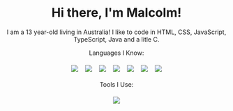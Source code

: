 <div align="center">
  <h1>Hi there, I'm Malcolm!</h1>
  <p>I am a 13 year-old living in Australia! I like to code in HTML, CSS, JavaScript, TypeScript, Java and a litle C.</p>
  <p>Languages I Know:</p>
  <img src="https://img.shields.io/badge/html5-%23E34F26.svg?style=for-the-badge&logo=html5&logoColor=white" style="vertical-align:top; margin:6px">
  <img src="https://img.shields.io/badge/css3-%231572B6.svg?style=for-the-badge&logo=css3&logoColor=white" style="vertical-align:top; margin:6px">
  <img src="https://img.shields.io/badge/typescript-%23007ACC.svg?style=for-the-badge&logo=typescript&logoColor=white" style="vertical-align:top; margin:6px">
  <img src="https://img.shields.io/badge/react-%23007ACC.svg?style=for-the-badge&logo=react&logoColor=white" style="vertical-align:top; margin:6px">
  <img src="https://img.shields.io/badge/javascript-%23F7DF1E.svg?style=for-the-badge&logo=javascript&logoColor=black" style="vertical-align:top; margin:6px">
  <img src="https://img.shields.io/badge/java-%23007396.svg?style=for-the-badge&logo=java&logoColor=white" style="vertical-align:top; margin:6px">
  <img src="https://img.shields.io/badge/C-%2300599C.svg?style=for-the-badge&logo=c&logoColor=white" style="vertical-align:top; margin:6px">
  <p>Tools I Use:</p>
  <img src="https://img.shields.io/badge/GIT-%23F05033.svg?style=for-the-badge&logo=git&logoColor=white" style="vertical-align:top; margin:6px">
</div>
